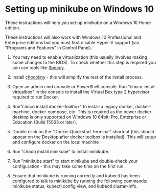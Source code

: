 # Setting up minikube on Windows 10

These instructions will help you set up minikube on a Windows 10 Home edition.

These instructions will also work with Windows 10 Professional and Enterprise editions but you must first disable Hyper-V support (via "Programs and Features" in Control Panel).

1. You may need to enable virtualization (this usually involves making some changes to the BIOS). To check whether this step is required you can use tools like [Speccy](https://www.ccleaner.com/speccy).

1. Install [chocolaty](http://chocolatey.org/) - this will simplify the rest of the install process.


1. Open an admin cmd console or PowerShell console.
Run "choco install virtualbox" in the console to install the Virtual Box type 2 hypervisor required to run Docker.

1. Run"choco install docker-toolbox" to install a legacy docker, docker-machine, docker-compose, etc. This is required as the newer docker desktop is only supported on Windows 10 64bit: Pro, Enterprise or Education (Build 15063 or later).

1. Double click on the "Docker Quickstart Terminal" shortcut (this should appear on the Desktop after docker toolbox is installed). This will setup and configure docker on the local machine

1. Run "choco install minikube" to install minikube.

1. Run "minikube start" to start minikube and double-check your configuration - this may take some time on the first run.

1. Ensure that minikube is running correctly and kubectl has been configured to talk to minikube by running the following commands: minikube status, kubectl config view, and kubectl cluster-info.

